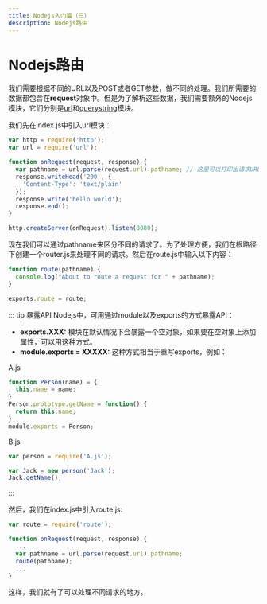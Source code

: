 ```yaml
---
title: Nodejs入门篇（三）
description: Nodejs路由
---
```

# Nodejs路由
我们需要根据不同的URL以及POST或者GET参数，做不同的处理。我们所需要的数据都包含在**request**对象中。但是为了解析这些数据，我们需要额外的Nodejs模块，它们分别是[url](http://nodejs.cn/api/url.html)和[querystring](http://nodejs.cn/api/querystring.html)模块。
<p>我们先在index.js中引入url模块：</p>

```js
var http = require('http');
var url = require('url');

function onRequest(request, response) {
  var pathname = url.parse(request.url).pathname; // 这里可以打印出请求URL的pathname
  response.writeHead('200', {
    'Content-Type': 'text/plain'
  });
  response.write('hello world');
  response.end();
}

http.createServer(onRequest).listen(8080);
```
现在我们可以通过pathname来区分不同的请求了。为了处理方便，我们在根路径下创建一个router.js来处理不同的请求。然后在route.js中输入以下内容：
```js
function route(pathname) {
  console.log("About to route a request for " + pathname);
}

exports.route = route;
```

::: tip 暴露API
Nodejs中，可用通过module以及exports的方式暴露API：
- **exports.XXX:** 模块在默认情况下会暴露一个空对象，如果要在空对象上添加属性，可以用这种方式。
- **module.exports = XXXXX:** 这种方式相当于重写exports，例如：
<p>A.js</p>

```js
function Person(name) = {
  this.name = name;
}
Person.prototype.getName = function() {
  return this.name;
}
module.exports = Person;
```

<p>B.js</p>

```js
var person = require('A.js');

var Jack = new person('Jack');
Jack.getName();
```
:::

然后，我们在index.js中引入route.js:
```js
var route = require('route');

function onRequest(request, response) {
  ...
  var pathname = url.parse(request.url).pathname;
  route(pathname);
  ...
}
```
这样，我们就有了可以处理不同请求的地方。
